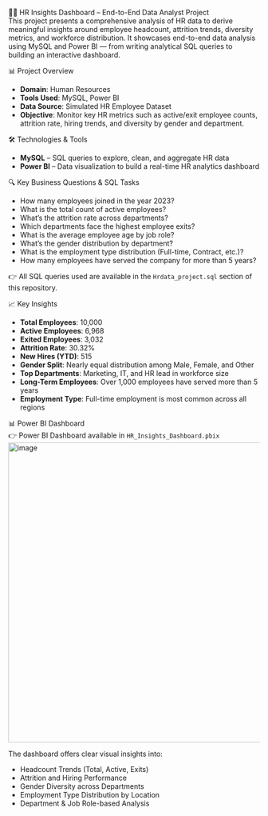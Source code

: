 👨‍💼 HR Insights Dashboard – End-to-End Data Analyst Project  
This project presents a comprehensive analysis of HR data to derive meaningful insights around employee headcount, attrition trends, diversity metrics, and workforce distribution. It showcases end-to-end data analysis using MySQL and Power BI — from writing analytical SQL queries to building an interactive dashboard.

📊 Project Overview  
- **Domain**: Human Resources  
- **Tools Used**: MySQL, Power BI  
- **Data Source**: Simulated HR Employee Dataset  
- **Objective**: Monitor key HR metrics such as active/exit employee counts, attrition rate, hiring trends, and diversity by gender and department.

🛠️ Technologies & Tools  
- **MySQL** – SQL queries to explore, clean, and aggregate HR data  
- **Power BI** – Data visualization to build a real-time HR analytics dashboard  

🔍 Key Business Questions & SQL Tasks  
- How many employees joined in the year 2023?  
- What is the total count of active employees?  
- What’s the attrition rate across departments?  
- Which departments face the highest employee exits?  
- What is the average employee age by job role?  
- What’s the gender distribution by department?  
- What is the employment type distribution (Full-time, Contract, etc.)?  
- How many employees have served the company for more than 5 years? 

👉 All SQL queries used are available in the `Hrdata_project.sql` section of this repository.

📈 Key Insights  
- **Total Employees**: 10,000  
- **Active Employees**: 6,968  
- **Exited Employees**: 3,032  
- **Attrition Rate**: 30.32%  
- **New Hires (YTD)**: 515  
- **Gender Split**: Nearly equal distribution among Male, Female, and Other  
- **Top Departments**: Marketing, IT, and HR lead in workforce size  
- **Long-Term Employees**: Over 1,000 employees have served more than 5 years  
- **Employment Type**: Full-time employment is most common across all regions

📊 Power BI Dashboard  
👉 Power BI Dashboard available in `HR_Insights_Dashboard.pbix` 
<img width="1200" height="600" alt="image" src="https://github.com/user-attachments/assets/efa99b18-8ce1-474f-b015-ef3da21e7ff8" />

The dashboard offers clear visual insights into:

- Headcount Trends (Total, Active, Exits)  
- Attrition and Hiring Performance  
- Gender Diversity across Departments  
- Employment Type Distribution by Location  
- Department & Job Role-based Analysis  
